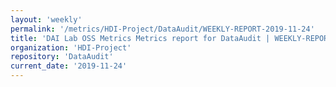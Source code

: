 ```yaml
---
layout: 'weekly'
permalink: '/metrics/HDI-Project/DataAudit/WEEKLY-REPORT-2019-11-24'
title: 'DAI Lab OSS Metrics Metrics report for DataAudit | WEEKLY-REPORT-2019-11-24'
organization: 'HDI-Project'
repository: 'DataAudit'
current_date: '2019-11-24'
---
```

